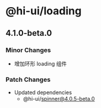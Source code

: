 # @hi-ui/loading

## 4.1.0-beta.0

### Minor Changes

- 增加环形 loading 组件

### Patch Changes

- Updated dependencies
  - @hi-ui/spinner@4.0.5-beta.0
